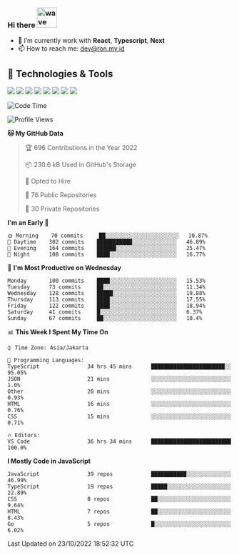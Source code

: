 ### Hi there <img src="https://i.ibb.co/q0Hx1KK/wave.gif" alt="wave" width="45px">

- 🌱 I’m currently work with **React**, **Typescript**, **Next**
- 📫 How to reach me: dev@ron.my.id

## 🔧 Technologies & Tools

![](https://img.shields.io/badge/OS-Linux-informational?style=flat&logo=linux&logoColor=white&color=2bbc8a)
![](https://img.shields.io/badge/OS-Windows-informational?style=flat&logo=windows&logoColor=white&color=2bbc8a)
![](https://img.shields.io/badge/Code-JavaScript-informational?style=flat&logo=javascript&logoColor=white&color=2bbc8a)
![](https://img.shields.io/badge/Code-Golang-informational?style=flat&logo=go&logoColor=white&color=2bbc8a)
![](https://img.shields.io/badge/Code-React-informational?style=flat&logo=react&logoColor=white&color=2bbc8a)
![](https://img.shields.io/badge/Code-Next-informational?style=flat&logo=next.js&logoColor=white&color=2bbc8a)
![](https://img.shields.io/badge/Shell-Bash-informational?style=flat&logo=gnu-bash&logoColor=white&color=2bbc8a)
![](https://img.shields.io/badge/Tools-Docker-informational?style=flat&logo=docker&logoColor=white&color=2bbc8a)

<!--START_SECTION:waka-->
![Code Time](http://img.shields.io/badge/Code%20Time-524%20hrs%2022%20mins-blue)

![Profile Views](http://img.shields.io/badge/Profile%20Views-2-blue)

**🐱 My GitHub Data** 

> 🏆 696 Contributions in the Year 2022
 > 
> 📦 230.6 kB Used in GitHub's Storage 
 > 
> 💼 Opted to Hire
 > 
> 📜 76 Public Repositories 
 > 
> 🔑 30 Private Repositories  
 > 
**I'm an Early 🐤** 

```text
🌞 Morning    70 commits     ██░░░░░░░░░░░░░░░░░░░░░░░   10.87% 
🌆 Daytime    302 commits    ███████████░░░░░░░░░░░░░░   46.89% 
🌃 Evening    164 commits    ██████░░░░░░░░░░░░░░░░░░░   25.47% 
🌙 Night      108 commits    ████░░░░░░░░░░░░░░░░░░░░░   16.77%

```
📅 **I'm Most Productive on Wednesday** 

```text
Monday       100 commits    ████░░░░░░░░░░░░░░░░░░░░░   15.53% 
Tuesday      73 commits     ██░░░░░░░░░░░░░░░░░░░░░░░   11.34% 
Wednesday    128 commits    █████░░░░░░░░░░░░░░░░░░░░   19.88% 
Thursday     113 commits    ████░░░░░░░░░░░░░░░░░░░░░   17.55% 
Friday       122 commits    ████░░░░░░░░░░░░░░░░░░░░░   18.94% 
Saturday     41 commits     █░░░░░░░░░░░░░░░░░░░░░░░░   6.37% 
Sunday       67 commits     ██░░░░░░░░░░░░░░░░░░░░░░░   10.4%

```


📊 **This Week I Spent My Time On** 

```text
⌚︎ Time Zone: Asia/Jakarta

💬 Programming Languages: 
TypeScript               34 hrs 45 mins      ███████████████████████░░   95.05% 
JSON                     21 mins             ░░░░░░░░░░░░░░░░░░░░░░░░░   1.0% 
Other                    20 mins             ░░░░░░░░░░░░░░░░░░░░░░░░░   0.93% 
HTML                     16 mins             ░░░░░░░░░░░░░░░░░░░░░░░░░   0.76% 
CSS                      15 mins             ░░░░░░░░░░░░░░░░░░░░░░░░░   0.71%

🔥 Editors: 
VS Code                  36 hrs 34 mins      █████████████████████████   100.0%

```

**I Mostly Code in JavaScript** 

```text
JavaScript               39 repos            ███████████░░░░░░░░░░░░░░   46.99% 
TypeScript               19 repos            █████░░░░░░░░░░░░░░░░░░░░   22.89% 
CSS                      8 repos             ██░░░░░░░░░░░░░░░░░░░░░░░   9.64% 
HTML                     7 repos             ██░░░░░░░░░░░░░░░░░░░░░░░   8.43% 
Go                       5 repos             █░░░░░░░░░░░░░░░░░░░░░░░░   6.02%

```



 Last Updated on 23/10/2022 18:52:32 UTC
<!--END_SECTION:waka-->
